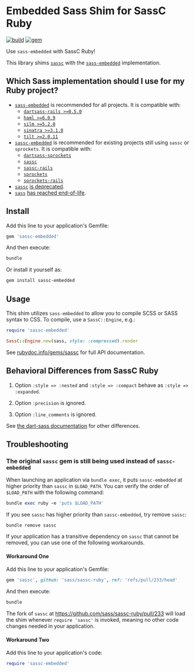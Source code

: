 # Embedded Sass Shim for SassC Ruby

[![build](https://github.com/sass-contrib/sassc-embedded-shim-ruby/actions/workflows/build.yml/badge.svg)](https://github.com/sass-contrib/sassc-embedded-shim-ruby/actions/workflows/build.yml)
[![gem](https://badge.fury.io/rb/sassc-embedded.svg)](https://rubygems.org/gems/sassc-embedded)

Use `sass-embedded` with SassC Ruby!

This library shims [`sassc`](https://github.com/sass/sassc-ruby) with the [`sass-embedded`](https://github.com/sass-contrib/sass-embedded-host-ruby) implementation.

## Which Sass implementation should I use for my Ruby project?

- [`sass-embedded`](https://github.com/sass-contrib/sass-embedded-host-ruby) is recommended for all projects. It is compatible with:
  - [`dartsass-rails >=0.5.0`](https://github.com/rails/dartsass-rails)
  - [`haml >=6.0.9`](https://github.com/haml/haml)
  - [`silm >=5.2.0`](https://github.com/slim-template/slim)
  - [`sinatra >=3.1.0`](https://github.com/sinatra/sinatra)
  - [`tilt >=2.0.11`](https://github.com/jeremyevans/tilt)
- [`sassc-embedded`](https://github.com/sass-contrib/sassc-embedded-shim-ruby) is recommended for existing projects still using `sassc` or `sprockets`. It is compatible with:
  - [`dartsass-sprockets`](https://github.com/tablecheck/dartsass-sprockets)
  - [`sassc`](https://github.com/sass/sassc-ruby)
  - [`sassc-rails`](https://github.com/sass/sassc-rails)
  - [`sprockets`](https://github.com/rails/sprockets)
  - [`sprockets-rails`](https://github.com/rails/sprockets-rails)
- [`sassc`](https://github.com/sass/sassc-ruby) [is deprecated](https://sass-lang.com/blog/libsass-is-deprecated/).
- [`sass`](https://github.com/sass/ruby-sass) [has reached end-of-life](https://sass-lang.com/blog/ruby-sass-is-unsupported/).

## Install

Add this line to your application's Gemfile:

``` ruby
gem 'sassc-embedded'
```

And then execute:

``` sh
bundle
```

Or install it yourself as:

``` sh
gem install sassc-embedded
```

## Usage

This shim utilizes `sass-embedded` to allow you to compile SCSS or SASS syntax to CSS. To compile, use a `SassC::Engine`, e.g.:

``` ruby
require 'sassc-embedded'

SassC::Engine.new(sass, style: :compressed).render
```

See [rubydoc.info/gems/sassc](https://rubydoc.info/gems/sassc) for full API documentation.

## Behavioral Differences from SassC Ruby

1. Option `:style => :nested` and `:style => :compact` behave as `:style => :expanded`.

2. Option `:precision` is ignored.

3. Option `:line_comments` is ignored.

See [the dart-sass documentation](https://github.com/sass/dart-sass#behavioral-differences-from-ruby-sass) for other differences.

## Troubleshooting

### The original `sassc` gem is still being used instead of `sassc-embedded`

When launching an application via `bundle exec`, it puts `sassc-embedded` at higher priority than `sassc` in `$LOAD_PATH`. You can verify the order of `$LOAD_PATH` with the following command:

``` ruby
bundle exec ruby -e 'puts $LOAD_PATH'
```

If you see `sassc` has higher priority than `sassc-embedded`, try remove `sassc`:

```
bundle remove sassc
```

If your application has a transitive dependency on `sassc` that cannot be removed, you can use one of the following workarounds.

#### Workaround One

Add this line to your application's Gemfile:

``` ruby
gem 'sassc', github: 'sass/sassc-ruby', ref: 'refs/pull/233/head'
```

And then execute:

``` sh
bundle
```

The fork of `sassc` at https://github.com/sass/sassc-ruby/pull/233 will load the shim whenever `require 'sassc'` is invoked, meaning no other code changes needed in your application.

#### Workaround Two

Add this line to your application's code:

``` ruby
require 'sassc-embedded'
```
